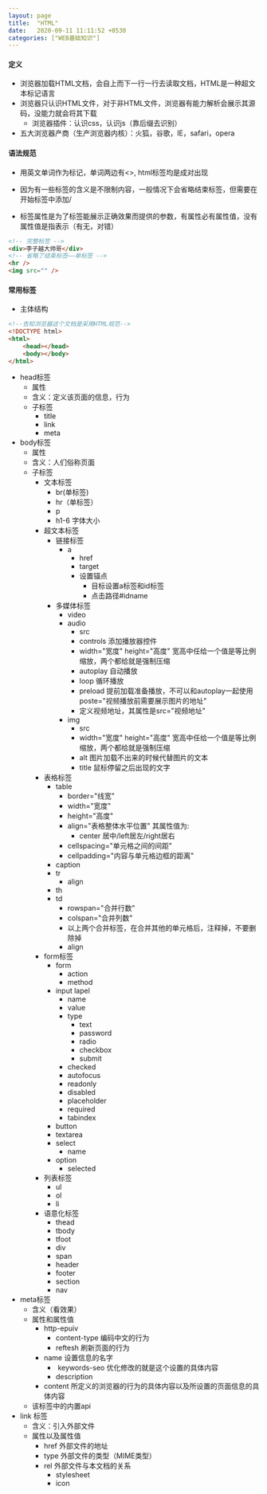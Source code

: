 ```yaml
---
layout: page
title:  "HTML"
date:   2020-09-11 11:11:52 +0530
categories: ["WEB基础知识"]
---
```


#### 定义

- 浏览器加载HTML文档，会自上而下一行一行去读取文档，HTML是一种超文本标记语言
- 浏览器只认识HTML文件，对于非HTML文件，浏览器有能力解析会展示其源码，没能力就会将其下载
    - 浏览器插件：认识css，认识js（靠后缀去识别）
-  五大浏览器产商（生产浏览器内核）：火狐，谷歌，IE，safari，opera

#### 语法规范

- 用英文单词作为标记，单词两边有<>, html标签均是成对出现

- 因为有一些标签的含义是不限制内容，一般情况下会省略结束标签，但需要在开始标签中添加/

- 标签属性是为了标签能展示正确效果而提供的参数，有属性必有属性值，没有属性值是指表示（有无，对错）

```html
<!-- 完整标签 -->
<div>李子越大帅哥</div>
<!-- 省略了结束标签——单标签 -->
<hr />
<img src="" />
```

#### 常用标签

- 主体结构

``` html
<!--告知浏览器这个文档是采用HTML规范-->
<!DOCTYPE html>
<html>
    <head></head>
    <body></body>
</html>
``` 

- head标签
    - 属性
    - 含义：定义该页面的信息，行为
    - 子标签
        - title
        - link
        - meta
- body标签
    - 属性
    - 含义：人们俗称页面
    - 子标签
        - 文本标签
            - br(单标签)
            - hr（单标签）
            - p
            - h1-6 字体大小
        - 超文本标签
            - 链接标签
                - a
                    - href
                    - target
                    - 设置锚点
                        - 目标设置a标签和id标签
                        - 点击路径#idname
            - 多媒体标签
                - video
                - audio 
                    - src
                    - controls 添加播放器控件
                    - width="宽度" height="高度" 宽高中任给一个值是等比例缩放，两个都给就是强制压缩
                    - autoplay 自动播放
                    - loop 循环播放
                    - preload 提前加载准备播放，不可以和autoplay一起使用  poste="视频播放前需要展示图片的地址"
                    - 定义视频地址，其属性是src="视频地址"
                - img
                    - src
                    - width="宽度" height="高度" 宽高中任给一个值是等比例缩放，两个都给就是强制压缩
                    - alt 图片加载不出来的时候代替图片的文本
                    - title 鼠标停留之后出现的文字
        - 表格标签
            - table
                - border="线宽"
                - width="宽度"
                - height="高度" 
                - align="表格整体水平位置" 其属性值为:
                    - center 居中/left居左/right居右
                - cellspacing="单元格之间的间距"
                - cellpadding="内容与单元格边框的距离"
            - caption
            - tr
                - align 
            - th
            - td
                - rowspan="合并行数"
                - colspan="合并列数"
                - 以上两个合并标签，在合并其他的单元格后，注释掉，不要删除掉
                - align
        - form标签
            - form
                - action
                - method 
            - input lapel 
                - name 
                - value
                - type
                    - text
                    - password
                    - radio
                    - checkbox
                    - submit
                - checked
                - autofocus
                - readonly
                - disabled
                - placeholder
                - required
                - tabindex
            - button
            - textarea
            - select
                - name
            - option
                - selected
        - 列表标签
            - ul
            - ol
            - li
        - 语意化标签
            - thead
            - tbody
            - tfoot
            - div
            - span
            - header
            - footer
            - section
            - nav
- meta标签
    - 含义（看效果）
    - 属性和属性值
        - http-epuiv
            - content-type 编码中文的行为
            - reftesh 刷新页面的行为
        - name 设置信息的名字
            -  keywords-seo 优化修改的就是这个设置的具体内容
            - description
        - content 所定义的浏览器的行为的具体内容以及所设置的页面信息的具体内容
    - 该标签中的内置api
- link 标签
    - 含义：引入外部文件
    - 属性以及属性值
        - href 外部文件的地址
        - type 外部文件的类型（MIME类型）
        - rel 外部文件与本文档的关系
            - stylesheet
            - icon